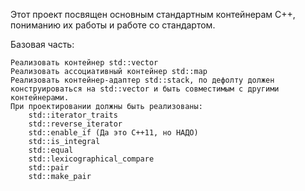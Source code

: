 Этот проект посвящен основным стандартным контейнерам С++, пониманию их работы и работе со стандартом.

Базовая часть:

    Реализовать контейнер std::vector
    Реализовать ассоциативный контейнер std::map
    Реализовать контейнер-адаптер std::stack, по дефолту должен конструироваться на std::vector и быть совместимым с другими контейнерами.
    При проектировании должны быть реализованы:
        std::iterator_traits
        std::reverse_iterator
        std::enable_if (Да это С++11, но НАДО)
        std::is_integral
        std::equal
        std::lexicographical_compare
        std::pair
        std::make_pair
